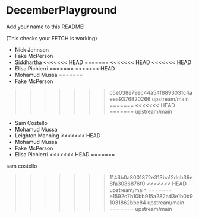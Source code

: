 # DecemberPlayground

Add your name to this README!

(This checks your FETCH is working)

- Nick Johnson
- Fake McPerson
- Siddhartha
<<<<<<< HEAD
=======
<<<<<<< HEAD
<<<<<<< HEAD
- Elisa Pichierri
=======
<<<<<<< HEAD
- Mohamud Mussa
=======
- Fake McPerson
>>>>>>> c5e038e79ec44a54f8893031c4aeea9376820266
>>>>>>> upstream/main
=======
<<<<<<< HEAD
=======
>>>>>>> upstream/main
- Sam Costello
- Mohamud Mussa
- Leighton Manning
<<<<<<< HEAD
- Mohamud Mussa
- Fake McPerson
- Elisa Pichierri 
<<<<<<< HEAD
=======

sam costello

>>>>>>> 1146b0a8001872e313ba12dcb36e8fa3086876f0
<<<<<<< HEAD
>>>>>>> upstream/main
=======
>>>>>>> e1592c7b10bb915a282ad3e1b0b91031862bbe84
>>>>>>> upstream/main
=======
>>>>>>> upstream/main
